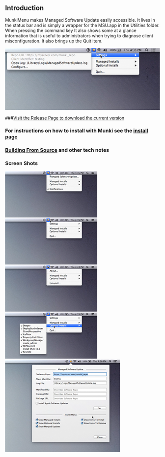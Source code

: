 ## Introduction
MunkiMenu makes Managed Software Update easily accessible.  It lives in the status bar and is simply a wrapper for the MSU.app in the Utilities folder. 
When pressing the command key It also shows some at a glance information that is useful to administrators when trying to diagnose client misconfiguration. It also brings up the Quit item.

<a href="./docs/screen_shots/MMScreen-Settings.png"><img src="./docs/screen_shots/thumb/MMScreen-Settings-full.png" alt="Settings"/></a>  

###[Visit the Release Page to download the current version][releases]

### For instructions on how to install with Munki see the [install page][install_with_munki]

### [Building From Source][tech_notes] and other tech notes  
### Screen Shots  
<a href="./docs/screen_shots/MMScreen-Default.png"><img src="./docs/screen_shots/thumb/MMScreen-Default.png" alt="Default"/></a>  
<a href="./docs/screen_shots/MMScreen-Command-Key.png"><img src="./docs/screen_shots/thumb/MMScreen-Command-Key.png" alt="Command Key"/></a>  
<a href="./docs/screen_shots/MMScreen-Option-Key.png"><img src="./docs/screen_shots/thumb/MMScreen-Option-Key.png" alt="Option Key"/></a>  
<a href="./docs/screen_shots/MMScreen-Optional.png"><img src="./docs/screen_shots/thumb/MMScreen-Optional.png" alt="Optional Installs"/></a>  
<a href="./docs/screen_shots/MMScreen-Config.png"><img src="./docs/screen_shots/thumb/MMScreen-Config.png" alt="Config Popup"/></a>  



[default]:./docs/screen_shots/MMScreen-Default.png
[commandKey]:./docs/screen_shots/MMScreen-Command-Key.png
[optionKey]:./docs/screen_shots/MMScreen-Option-Key.png
[configPopup]:./docs/screen_shots/MMScreen-Config.png.png

[releases]:https://github.com/eahrold/MunkiMenu/releases
[tech_notes]:./docs/technotes.md
[install_with_munki]:./docs/installing_with_munki.md